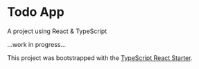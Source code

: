 # Todo App

A project using React & TypeScript

...work in progress...

This project was bootstrapped with the  [TypeScript React Starter](https://github.com/Microsoft/TypeScript-React-Starter).
